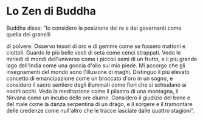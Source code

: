 # Lo Zen di Buddha

Buddha disse: "Io considero la posizione dei re e dei governanti come quella dei granelli

di polvere. Osservo tesori di oro e di gemme come se fossero mattoni e ciottoli. Guardo le più belle vesti di seta come cenci strappati. Vedo le miriadi di mondi dell'universo come i piccoli semi di un frutto, e il più grande lago dell'India come una goccia d'olio sul mio piede. Mi accorgo che gli insegnamenti del mondo sono l'illusione di maghi. Distinguo il più elevato concetto di emancipazione come un broccato d'oro in un sogno, e considero il sacro sentiero degli illuminati come fiori che si schiudano ai nostri occhi. Vedo la meditazione come il pilastro di una montagna, il Nirvana come un incubo delle ore diurne. Considero il giudizio del bene e del male come la danza serpentina di un drago, e il sorgere e il tramontare delle credenze come null'altro che le tracce lasciate dalle quattro stagioni".